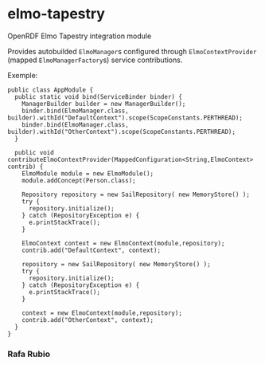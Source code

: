 # elmo-tapestry
OpenRDF Elmo Tapestry integration module

Provides autobuilded `ElmoManager`s configured through `ElmoContextProvider` (mapped `ElmoManagerFactory`s) service contributions.

Exemple:

```
public class AppModule {
  public static void bind(ServiceBinder binder) {
    ManagerBuilder builder = new ManagerBuilder();
    binder.bind(ElmoManager.class, builder).withId("DefaultContext").scope(ScopeConstants.PERTHREAD);
    binder.bind(ElmoManager.class, builder).withId("OtherContext").scope(ScopeConstants.PERTHREAD);
  }
  
  public void contributeElmoContextProvider(MappedConfiguration<String,ElmoContext> contrib) {
    ElmoModule module = new ElmoModule();
    module.addConcept(Person.class);
    
    Repository repository = new SailRepository( new MemoryStore() );
    try {
      repository.initialize();
    } catch (RepositoryException e) {
      e.printStackTrace();
    }
    
    ElmoContext context = new ElmoContext(module,repository);
    contrib.add("DefaultContext", context);
    
    repository = new SailRepository( new MemoryStore() );
    try {
      repository.initialize();
    } catch (RepositoryException e) {
      e.printStackTrace();
    }
    
    context = new ElmoContext(module,repository);
    contrib.add("OtherContext", context);
  }
}
```

### Rafa Rubio
